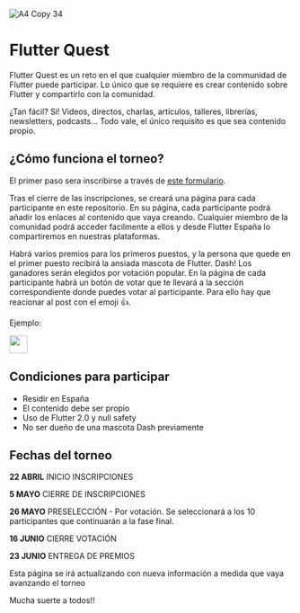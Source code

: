 
![A4 Copy 34](https://user-images.githubusercontent.com/19904063/115753510-8dd90300-a39b-11eb-9d88-debf6e2a4bc8.png)

# Flutter Quest

Flutter Quest es un reto en el que cualquier miembro de la communidad de Flutter puede participar. Lo único que se requiere es crear contenido sobre Flutter y compartirlo con la comunidad. 

¿Tan fácil? Si! Videos, directos, charlas, artículos, talleres, librerías, newsletters, podcasts... Todo vale, el único requisito es que sea contenido propio.


## ¿Cómo funciona el torneo?

El primer paso sera inscribirse a través de [este formulario](https://forms.gle/aHbep5zgFtXMNUjb6).

Tras el cierre de las inscripciones, se creará una página para cada participante en este repositorio. En su página, cada participante podrá añadir los enlaces al contenido que vaya creando. Cualquier miembro de la comunidad podrá acceder facilmente a ellos y desde Flutter España lo compartiremos en nuestras plataformas.

Habrá varios premios para los primeros puestos, y la persona que quede en el primer puesto recibirá la ansiada mascota de Flutter. Dash! Los ganadores serán elegidos por votación popular. En la página de cada participante habrá un botón de votar que te llevará a la sección correspondiente donde puedes votar al participante. Para ello hay que reacionar al post con el emoji 👍.

Ejemplo: 

<a href="https://github.com/FlutterSpain/quest/issues/1#issuecomment-818984526">
<img src="https://user-images.githubusercontent.com/19904063/115755189-608d5480-a39d-11eb-9238-ed8d056f35b0.png" height="32"/>
  </a>


## Condiciones para participar

- Residir en España
- El contenido debe ser propio
- Uso de Flutter 2.0 y null safety
- No ser dueño de una mascota Dash previamente

## Fechas del torneo

**22 ABRIL**
INICIO INSCRIPCIONES

**5 MAYO**
CIERRE DE INSCRIPCIONES 

**26 MAYO**
PRESELECCIÓN -  Por votación. Se seleccionará a los 10 participantes que continuarán a la fase final.

**16 JUNIO**
CIERRE VOTACIÓN

**23 JUNIO**
ENTREGA DE PREMIOS

Esta página se irá actualizando con nueva información a medida que vaya avanzando el torneo

Mucha suerte a todos!!
